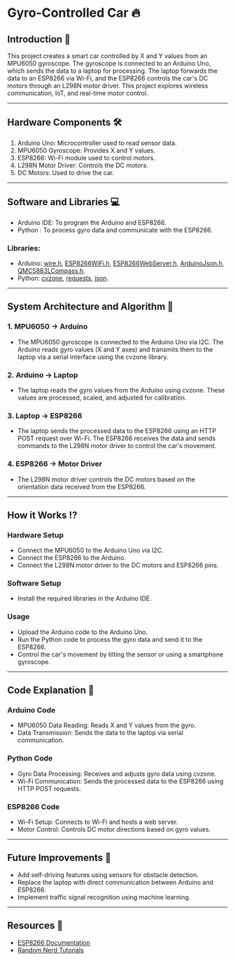 # **Gyro-Controlled Car** 🔥


## Introduction 🚀
This project creates a smart car controlled by X and Y values from an MPU6050 gyroscope. The gyroscope is connected to an Arduino Uno, which sends the data to a laptop for processing. The laptop forwards the data to an ESP8266 via Wi-Fi, and the ESP8266 controls the car's DC motors through an L298N motor driver. This project explores wireless communication, IoT, and real-time motor control.

---

## Hardware Components 🛠
1. Arduino Uno: Microcontroller used to read sensor data.
2. MPU6050 Gyroscope: Provides X and Y values.
3. ESP8266: Wi-Fi module used to control motors.
4. L298N Motor Driver: Controls the DC motors.
5. DC Motors: Used to drive the car.

---

## Software and Libraries 💻
- Arduino IDE: To program the Arduino and ESP8266.
- Python : To process gyro data and communicate with the ESP8266.
### Libraries:
- Arduino: [wire.h]( https://www.arduino.cc/reference/en/libraries/wire/), [ESP8266WiFi.h](https://github.com/esp8266/Arduino/blob/master/libraries/ESP8266WiFi/ESP8266WiFi.h), [ESP8266WebServer.h](https://arduino-esp8266.readthedocs.io/en/latest/esp8266webserver/readme.html), [ArduinoJson.h](https://arduinojson.org/), [QMC5883LCompass.h](https://github.com/mprograms/QMC5883LCompass).
- Python: [cvzone](https://pypi.org/project/cvzone/), [requests](https://docs.python-requests.org/en/latest/), [json](https://docs.python.org/3/library/json.html).

---

## System Architecture and Algorithm 🧠

### 1. MPU6050 → Arduino
- The MPU6050 gyroscope is connected to the Arduino Uno via I2C. The Arduino reads gyro values (X and Y axes) and transmits them to the laptop via a serial interface using the cvzone library.

### 2. Arduino → Laptop
- The laptop reads the gyro values from the Arduino using cvzone. These values are processed, scaled, and adjusted for calibration.

### 3. Laptop → ESP8266
- The laptop sends the processed data to the ESP8266 using an HTTP POST request over Wi-Fi. The ESP8266 receives the data and sends commands to the L298N motor driver to control the car's movement.

### 4. ESP8266 → Motor Driver
- The L298N motor driver controls the DC motors based on the orientation data received from the ESP8266.

---

## How it Works  ⁉️

### Hardware Setup
- Connect the MPU6050 to the Arduino Uno via I2C.
- Connect the ESP8266 to the Arduino.
- Connect the L298N motor driver to the DC motors and ESP8266 pins.

### Software Setup
- Install the required libraries in the Arduino IDE.

### Usage

- Upload the Arduino code to the Arduino Uno.
- Run the Python code to process the gyro data and send it to the ESP8266.
- Control the car's movement by tilting the sensor or using a smartphone gyroscope.

---

## Code Explanation 📝

### Arduino Code
- MPU6050 Data Reading: Reads X and Y values from the gyro.
- Data Transmission: Sends the data to the laptop via serial communication.
### Python Code
- Gyro Data Processing: Receives and adjusts gyro data using cvzone.
- Wi-Fi Communication: Sends the processed data to the ESP8266 using HTTP POST requests.
### ESP8266 Code
- Wi-Fi Setup: Connects to Wi-Fi and hosts a web server.
- Motor Control: Controls DC motor directions based on gyro values.

---


## Future Improvements 👀

- Add self-driving features using sensors for obstacle detection.
- Replace the laptop with direct communication between Arduino and ESP8266.
- Implement traffic signal recognition using machine learning.

---

## Resources 📌

- [ESP8266 Documentation](https://docs.espressif.com)
- [Random Nerd Tutorials](https://randomnerdtutorials.com)